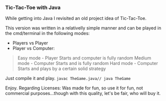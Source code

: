 ### Tic-Tac-Toe with Java

While getting into Java I revisited an old project idea of Tic-Tac-Toe.

This version was written in a relativelly simple manner and can be played in the cmd/terminal in the following modes:

* Players vs Player
* Player vs Computer:
> Easy mode - Player Starts and computer is fully random
> Medium mode - Computer Starts and is fully random
> Hard mode - Computer Starts and plays by a certain solid strategy

Just compile it and play.
`javac TheGame.java//
java TheGame`

Enjoy.
Regarding Licenses:
Was made for fun, so use it for fun, not commercial purposes...though with this quality, let's be fair, who will buy it.
